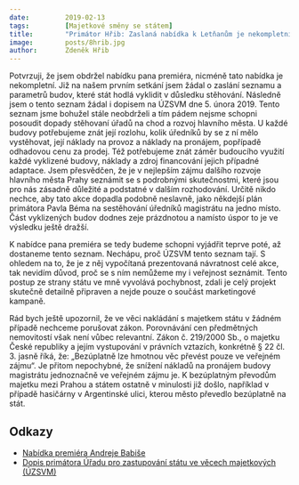 ```yaml
---
date:         2019-02-13
tags:         [Majetkové směny se státem]
title:        "Primátor Hřib: Zaslaná nabídka k Letňanům je nekompletní, pane premiére"
image: 	      posts/8hrib.jpg
author:       Zdeněk Hřib
---
```


Potvrzuji, že jsem obdržel nabídku pana premiéra, nicméně tato nabídka je nekompletní. Již na našem prvním setkání jsem žádal o zaslání seznamu a parametrů budov, které stát hodlá vyklidit v důsledku stěhování. Následně jsem o tento seznam žádal i dopisem na ÚZSVM dne 5. února 2019. Tento seznam jsme bohužel stále neobdrželi a tím pádem nejsme schopni posoudit dopady stěhovaní úřadů na chod a rozvoj hlavního města. U každé budovy potřebujeme znát její rozlohu, kolik úředníků by se z ní mělo vystěhovat, její náklady na provoz a náklady na pronájem, popřípadě odhadovou cenu za prodej. Též potřebujeme znát záměr budoucího využití každé vyklizené budovy, náklady a zdroj financování jejich případné adaptace. Jsem přesvědčen, že je v nejlepším zájmu dalšího rozvoje hlavního města Prahy seznámit se s podrobnými skutečnostmi, které jsou pro nás zásadně důležité a podstatné v dalším rozhodování. Určitě nikdo nechce, aby tato akce dopadla podobně neslavně, jako někdejší plán primátora Pavla Béma na sestěhování úředníků magistrátu na jedno místo. Část vyklizených budov dodnes zeje prázdnotou a namísto úspor to je ve výsledku ještě dražší.

K nabídce pana premiéra se tedy budeme schopni vyjádřit teprve poté, až dostaneme tento seznam. Nechápu, proč ÚZSVM tento seznam tají. S ohledem na to, že je z něj vypočítaná prezentovaná návratnost celé akce, tak nevidím důvod, proč se s ním nemůžeme my i veřejnost seznámit. Tento postup ze strany státu ve mně vyvolává pochybnost, zdali je celý projekt skutečně detailně připraven a nejde pouze o součást marketingové kampaně.

Rád bych ještě upozornil, že ve věci nakládání s majetkem státu v žádném případě nechceme porušovat zákon. Porovnávání cen předmětných nemovitostí však není vůbec relevantní. Zákon č. 219/2000 Sb., o majetku České republiky a jejím vystupování v právních vztazích, konkrétně § 22 čl. 3. jasně říká, že: „Bezúplatně lze hmotnou věc převést pouze ve veřejném zájmu“. Je přitom nepochybné, že snížení nákladů na pronájem budovy magistrátu jednoznačně ve veřejném zájmu je. K bezúplatným převodům majetku mezi Prahou a státem ostatně v minulosti již došlo, například v případě hasičárny v Argentinské ulici, kterou město převedlo bezúplatně na stát.

## Odkazy

* [Nabídka premiéra Andreje Babiše](https://a.pirati.cz/praha/pdf/do_babis.pdf)
* [Dopis primátora Úřadu pro zastupování státu ve věcech majetkových (ÚZSVM)](https://a.pirati.cz/praha/pdf/do_uzsvm.pdf)
